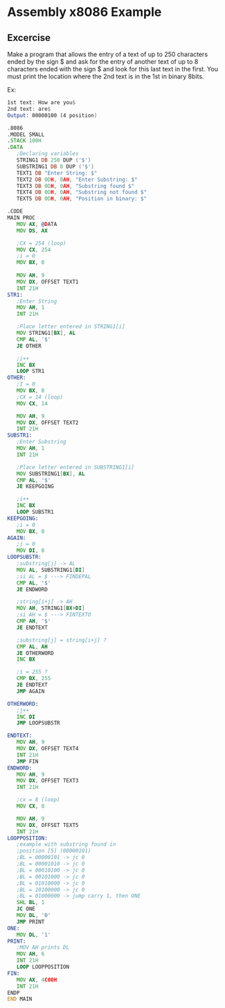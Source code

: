 # Assembly x8086 Example
## Excercise
Make a program that allows the entry of a text of up to 250 characters ended by the sign $ and ask for the entry of another text of up to 8 characters ended with the sign $ and look for this last text in the first.
You must print the location where the 2nd text is in the 1st in binary 8bits.

Ex:
 ```asm
1st text: How are you$
2nd text: are$
Output: 00000100 (4 position)
 ```

 ```asm
 .8086
.MODEL SMALL
.STACK 100H
.DATA
	;Declaring variables
	STRING1 DB 250 DUP ('$')
	SUBSTRING1 DB 8 DUP ('$')
	TEXT1 DB "Enter String: $"
	TEXT2 DB 0DH, 0AH, "Enter Substring: $"
	TEXT3 DB 0DH, 0AH, "Substring found $"
	TEXT4 DB 0DH, 0AH, "Substring not found $"
	TEXT5 DB 0DH, 0AH, "Position in binary: $"

.CODE
MAIN PROC
	MOV AX, @DATA
	MOV DS, AX

	;CX = 254 (loop)
	MOV CX, 254
	;i = 0
	MOV BX, 0
	
	MOV AH, 9
	MOV DX, OFFSET TEXT1
	INT 21H
STR1:
	;Enter String
	MOV AH, 1
	INT 21H

	;Place letter entered in STRING1[i]
	MOV STRING1[BX], AL
	CMP AL, '$'
	JE OTHER

	;i++
	INC BX
	LOOP STR1
OTHER:
	;I = 0
	MOV BX, 0
	;CX = 14 (loop)
	MOV CX, 14

	MOV AH, 9
	MOV DX, OFFSET TEXT2
	INT 21H
SUBSTR1:
	;Enter Substring
	MOV AH, 1
	INT 21H

	;Place letter entered in SUBSTRING1[i]
	MOV SUBSTRING1[BX], AL
	CMP AL, '$'
	JE KEEPGOING

	;i++
	INC BX
	LOOP SUBSTR1
KEEPGOING:
	;i = 0
	MOV BX, 0
AGAIN:
	;j = 0
	MOV DI, 0
LOOPSUBSTR:
	;substring[j] -> AL
	MOV AL, SUBSTRING1[DI]
	;si AL = $ ---> FINDEPAL
	CMP AL, '$'
	JE ENDWORD

	;string[i+j] -> AH
	MOV AH, STRING1[BX+DI]
	;si AH = $ ---> FINTEXTO
	CMP AH, '$'
	JE ENDTEXT

	;substring[j] = string[i+j] ?
	CMP AL, AH
	JE OTHERWORD
	INC BX

	;i = 255 ?
	CMP BX, 255
	JE ENDTEXT
	JMP AGAIN

OTHERWORD:
	;j++
	INC DI
	JMP LOOPSUBSTR

ENDTEXT:
	MOV AH, 9
	MOV DX, OFFSET TEXT4
	INT 21H
	JMP FIN
ENDWORD:
	MOV AH, 9
	MOV DX, OFFSET TEXT3
	INT 21H

	;cx = 8 (loop)
	MOV CX, 8

	MOV AH, 9
	MOV DX, OFFSET TEXT5
	INT 21H
LOOPPOSITION:
	;example with substring found in
	;position [5] (00000101)
	;BL = 00000101 -> jc 0
	;BL = 00001010 -> jc 0
	;BL = 00010100 -> jc 0
	;BL = 00101000 -> jc 0
	;BL = 01010000 -> jc 0
	;BL = 10100000 -> jc 0
	;BL = 01000000 -> jump carry 1, then ONE
	SHL BL, 1
	JC ONE
	MOV DL, '0'
	JMP PRINT
ONE:
	MOV DL, '1'
PRINT:
	;MOV AH prints DL
	MOV AH, 6
	INT 21H
	LOOP LOOPPOSITION
FIN:
	MOV AX, 4C00H
	INT 21H
ENDP
END MAIN
 ```